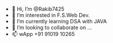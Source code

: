 - 👋 Hi, I’m @Rakib7425
- 👀 I’m interested in F.S.Web Dev.
- 🌱 I’m currently learning DSA with JAVA
- 💞️ I’m looking to collaborate on ...
- 📫 wApp +91 91019 10265

<!---
Rakib7425/Rakib7425 is a ✨ special ✨ repository because its `README.md` (this file) appears on your GitHub profile.
You can click the Preview link to take a look at your changes.
--->
